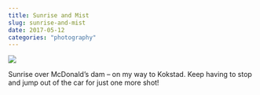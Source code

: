 ```yaml
---
title: Sunrise and Mist
slug: sunrise-and-mist
date: 2017-05-12
categories: "photography"
---
```


<p><img src="https://res.cloudinary.com/dy6grlu8z/image/upload/v1558841649/eydwrks3gqlikiybjgx9.jpg"/></p>
<p>Sunrise over McDonald’s dam – on my way to Kokstad. Keep having to stop and jump out of the car for just one more shot!</p>








